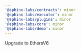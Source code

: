 ```yaml
---
'@sphinx-labs/contracts': minor
'@sphinx-labs/executor': minor
'@sphinx-labs/plugins': minor
'@sphinx-labs/core': minor
'@sphinx-labs/demo': minor
---
```


Upgrade to EthersV6
